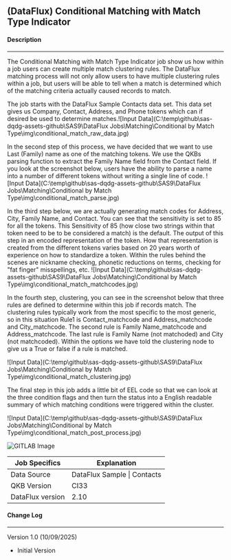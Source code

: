 ## (DataFlux) Conditional Matching with Match Type Indicator

#### Description

------

The Conditional Matching with Match Type Indicator job show us how within a job users can create multiple match clustering rules.  The DataFlux matching process will not only allow users to have multiple clustering rules within a job, but users will be able to tell when a match is determined which of the matching criteria actually caused records to match.  

The job starts with the DataFlux Sample Contacts data set.  This data set gives us Company, Contact, Address, and Phone tokens which can if desired be used to determine matches.![Input Data](C:\temp\github\sas-dqdg-assets-github\SAS9\DataFlux Jobs\Matching\Conditional by Match Type\img\conditional_match_raw_data.jpg)

In the second step of this process, we have decided that we want to use Last (Family) name as one of the matching tokens.  We use the QKBs parsing function to extract the Family Name field from the Contact field.  If you look at the screenshot below, users have the ability to parse a name into a number of different tokens without writing a single line of code.
![Input Data](C:\temp\github\sas-dqdg-assets-github\SAS9\DataFlux Jobs\Matching\Conditional by Match Type\img\conditional_match_parse.jpg)

In the third step below, we are actually generating match codes for Address, City, Family Name, and Contact.  You can see that the sensitivity is set to 85 for all the tokens.  This Sensitivity of 85 (how close two strings within that token need to be to be considered a match) is the default.  The output of this step in an encoded representation of the token.  How that representation is created from the different tokens varies based on 20 years worth of experience on how to standardize a token.  Within the rules behind the scenes are nickname checking, phonetic reductions on terms, checking for "fat finger" misspellings, etc.
![Input Data](C:\temp\github\sas-dqdg-assets-github\SAS9\DataFlux Jobs\Matching\Conditional by Match Type\img\conditional_match_matchcodes.jpg)

In the fourth step, clustering, you can see in the screenshot below that three rules are defined to determine within this job if records match.  The clustering rules typically work from the most specific to the most generic, so in this situation Rule1 is Contact_matchcode and Address_matchcode and City_matchcode.  The second rule is Family Name_matchcode and Address_matchcode.  The last rule is Family Name (not matchoded) and City (not matchcoded).  Within the options we have told the clustering node to give us a True or false if a rule is matched.

![Input Data](C:\temp\github\sas-dqdg-assets-github\SAS9\DataFlux Jobs\Matching\Conditional by Match Type\img\conditional_match_clustering.jpg)

The final step in this job adds a little bit of EEL code so that we can look at the three condition flags and then turn the status into a English readable summary of which matching conditions were triggered within the cluster.

![Input Data](C:\temp\github\sas-dqdg-assets-github\SAS9\DataFlux Jobs\Matching\Conditional by Match Type\img\conditional_match_post_process.jpg)

![GITLAB Image](./img/Screenshot_1_2.jpg)




| Job Specifics    | Explanation                 |
| ---------------- | --------------------------- |
| Data Source      | DataFlux Sample \| Contacts |
| QKB Version      | CI33                        |
| DataFlux version | 2.10                        |

#### Change Log

------

Version 1.0 (10/09/2025)

- Initial Version